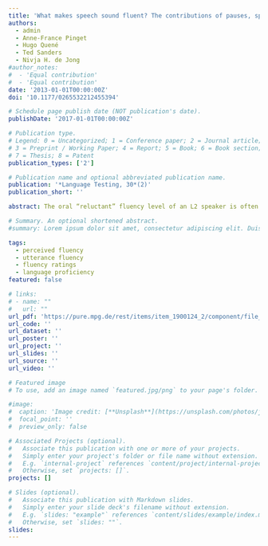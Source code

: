 ```yaml
---
title: 'What makes speech sound fluent? The contributions of pauses, speed and repairs'
authors:
  - admin
  - Anne-France Pinget
  - Hugo Quené
  - Ted Sanders
  - Nivja H. de Jong
#author_notes:
#  - 'Equal contribution'
#  - 'Equal contribution'
date: '2013-01-01T00:00:00Z'
doi: '10.1177/0265532212455394'

# Schedule page publish date (NOT publication's date).
publishDate: '2017-01-01T00:00:00Z'

# Publication type.
# Legend: 0 = Uncategorized; 1 = Conference paper; 2 = Journal article;
# 3 = Preprint / Working Paper; 4 = Report; 5 = Book; 6 = Book section;
# 7 = Thesis; 8 = Patent
publication_types: ['2']

# Publication name and optional abbreviated publication name.
publication: '*Language Testing, 30*(2)'
publication_short: ''

abstract: The oral “reluctant” fluency level of an L2 speaker is often used as a measure in assessing language proficiency. The present study reports on four experiments investigating the contributions of three fluency aspects (pauses, speed and repairs) to perceived fluency. In Experiment 1 untrained raters evaluated the oral fluency of L2 Dutch speakers. Using specific acoustic measures of pause, speed and repair phenomena, linear regression analyses revealed that pause and speed measures best predicted the subjective fluency ratings, and that repair measures contributed only very little. A second research question sought to account for these results by investigating perceptual sensitivity to acoustic pause, speed and repair phenomena, possibly accounting for the results from Experiment 1. In Experiments 2–4 three new groups of untrained raters rated the same L2 speech materials from Experiment 1 on the use of pauses, speed and repairs. A comparison of the results from perceptual sensitivity (Experiments 2–4) with fluency perception (Experiment 1) showed that perceptual sensitivity alone could not account for the contributions of the three aspects to perceived fluency. We conclude that listeners weigh the importance of the perceived aspects of fluency to come to an overall judgment.

# Summary. An optional shortened abstract.
#summary: Lorem ipsum dolor sit amet, consectetur adipiscing elit. Duis posuere tellus ac convallis placerat. Proin tincidunt magna sed ex sollicitudin condimentum.

tags:
  - perceived fluency
  - utterance fluency
  - fluency ratings
  - language proficiency
featured: false

# links:
# - name: ""
#   url: ""
url_pdf: 'https://pure.mpg.de/rest/items/item_1900124_2/component/file_1900123/content'
url_code: ''
url_dataset: ''
url_poster: ''
url_project: ''
url_slides: ''
url_source: ''
url_video: ''

# Featured image
# To use, add an image named `featured.jpg/png` to your page's folder.

#image:
#  caption: 'Image credit: [**Unsplash**](https://unsplash.com/photos/jdD8gXaTZsc)'
#  focal_point: ''
#  preview_only: false

# Associated Projects (optional).
#   Associate this publication with one or more of your projects.
#   Simply enter your project's folder or file name without extension.
#   E.g. `internal-project` references `content/project/internal-project/index.md`.
#   Otherwise, set `projects: []`.
projects: []

# Slides (optional).
#   Associate this publication with Markdown slides.
#   Simply enter your slide deck's filename without extension.
#   E.g. `slides: "example"` references `content/slides/example/index.md`.
#   Otherwise, set `slides: ""`.
slides:
---
```


<!-- THIS MARKDOWN BIT IS CURRENTLY COMMENTED OUT
{{% callout note %}}
Click the _Cite_ button above to demo the feature to enable visitors to import publication metadata into their reference management software.
{{% /callout %}}

Supplementary notes can be added here, including [code and math](https://wowchemy.com/docs/content/writing-markdown-latex/).
-->
